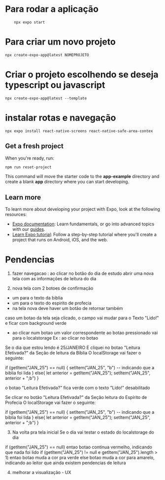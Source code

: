 # Para rodar a aplicação

```shell
    npx expo start
   ```

# Para criar um novo projeto

```shell
npx create-expo-app@latest NOMEPROJETO
```

# Criar o projeto escolhendo se deseja typescript ou javascript

```shell
npx create-expo-app@latest --template
```

# instalar rotas e navegação

```shell
npx expo install react-native-screens react-native-safe-area-contex
```

## Get a fresh project

When you're ready, run:

```bash
npm run reset-project
```

This command will move the starter code to the **app-example** directory and create a blank **app** directory where you can start developing.

## Learn more

To learn more about developing your project with Expo, look at the following resources:

- [Expo documentation](https://docs.expo.dev/): Learn fundamentals, or go into advanced topics with our [guides](https://docs.expo.dev/guides).
- [Learn Expo tutorial](https://docs.expo.dev/tutorial/introduction/): Follow a step-by-step tutorial where you'll create a project that runs on Android, iOS, and the web.

# Pendencias

1. fazer navegacao : ao clicar no botão do dia de estudo abrir uma nova tela
com as informações de leitura do dia

2. nova tela com 2 botoes de confirmação
  - um para o texto da biblia
  - um para o texto do espirito de profecia
  - na tela nova deve haver um botão de retornar também

  caso um botao da tela seja clicado, o campo vai mudar para o Texto "Lido!" e ficar com background verde
 

 - ao clicar num botao um valor correspondente ao botao pressionado vai para o localstorage
 Ex : ao clicar no botao

 Se o dia que estou lendo é 25/JANEIRO
 E cliquei  no botao "Leitura Efetivada?" da Seção de leitura da Bíblia
 O localStorage vai fazer o seguinte:

 if (getItem("JAN_25") == null) {
    setItem("JAN_25", "b")  -- indicando que a biblia foi lida
 } 
 else{
    let anterior = getItem("JAN_25"); 
    setItem("JAN_25", anterior + ";b")
 }

 o botao "Leitura Efetivada?" fica verde com o texto "Lido!" desabilitado

 Se clicar no botão "Leitura Efetivada?" da Seção leitura do Espírito de Profecia
 O localStorage vai fazer o seguinte:

 if (getItem("JAN_25") == null) {
    setItem("JAN_25", "b")  -- indicando que a biblia foi lida
 } 
 else{
    let anterior = getItem("JAN_25"); 
    setItem("JAN_25", anterior + ";b")
 }


3. Na volta pra tela inicial
Se o dia vai testar o estado do localstorage do dia

if (getItem("JAN_25") == null) entao botao continua vermelho, indicando que nada foi lido
if (getItem("JAN_25") != null e getItem("JAN_25").length > 1) entao botao muda a cor pra verde
else botao muda a cor para amarelo, indicando ao leitor que ainda existem pendencias de leitura

4. melhorar a visualização - UX
